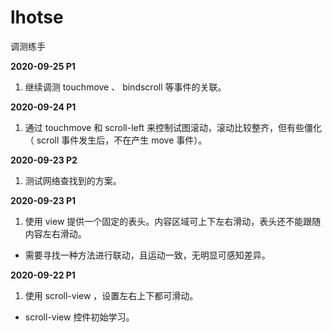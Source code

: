 # lhotse
调测练手

**2020-09-25 P1**
1. 继续调测 touchmove 、 bindscroll 等事件的关联。

**2020-09-24 P1**
1. 通过 touchmove 和 scroll-left 来控制试图滚动，滚动比较整齐，但有些僵化（ scroll 事件发生后，不在产生 move 事件）。

**2020-09-23 P2**
1. 测试网络查找到的方案。

**2020-09-23 P1**
1. 使用 view 提供一个固定的表头。内容区域可上下左右滑动，表头还不能跟随内容左右滑动。
- 需要寻找一种方法进行联动，且运动一致，无明显可感知差异。

**2020-09-22 P1**
1. 使用 scroll-view ，设置左右上下都可滑动。
- scroll-view 控件初始学习。
